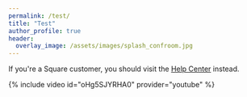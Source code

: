 ```yaml
---
permalink: /test/
title: "Test"
author_profile: true
header:
  overlay_image: /assets/images/splash_confroom.jpg
---
```


If you're a Square customer, you should visit the [Help Center](https://squareup.com/help/) instead.


{% include video id="oHg5SJYRHA0" provider="youtube" %}

